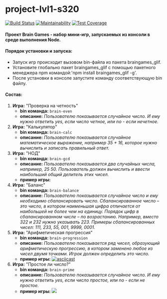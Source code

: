 # project-lvl1-s320

[![Build Status](https://travis-ci.org/RomanVr/project-lvl1-s320.svg?branch=master)](https://travis-ci.org/RomanVr/project-lvl1-s320) [![Maintainability](https://api.codeclimate.com/v1/badges/edb86d332f2272a065d7/maintainability)](https://codeclimate.com/github/RomanVr/project-lvl1-s320/maintainability) [![Test Coverage](https://api.codeclimate.com/v1/badges/edb86d332f2272a065d7/test_coverage)](https://codeclimate.com/github/RomanVr/project-lvl1-s320/test_coverage)

#### Проект Brain Games - набор мини-игр, запускаемых из консоли в среде выполнения Node.
#### Порядок установки и запуска:
  - Запуск игр происходит вызовом bin-файла из пакета braingames_glif.
  - Установите глобально пакет braingames_glif с помощью пакетного менеджера npm командой:'npm install braingames_glif -g'.
  - После установки в консоле запустите команду соответствующую bin файлу.



#### Состав:
1. **Игра:** "Проверка на четность"
    - **bin команда:** `brain-even`
    - **описание:** *Пользователю показывается случайное число. И ему нужно ответить yes, если число четное, или no - если нечетное.*
2. **Игра:** "Калькулятор"
    - **bin команда:** `brain-calc`
    - **описание:** *Пользователю показывается случайное математическое выражение, например 35 + 16, которое нужно вычислить и записать правильный ответ.*
3. **Игра:** "НОД"
    - **bin команда:** `brain-gcd`
    - **описание:** *Пользователю показывается два случайных числа, например, 25 50. Пользователь должен вычислить и ввести наибольший общий делитель этих чисел.*
    - **пример игры:** <script src="https://asciinema.org/a/360B1UjDb2LV7HR9VwCQnwV7g.js" id="asciicast-360B1UjDb2LV7HR9VwCQnwV7g" async></script>
4. **Игра:** "Баланс"
    - **bin команда:** `brain-balance`
    - **описание:** *Пользователю показывается случайное число и ему необходимо сбалансировать число. Сбалансированное число – это число, в котором наименьшая цифра отличается от наибольшей не более чем на единицу. Порядок цифр в сбалансированном числе – по возрастанию. Например, вместо 322 и 232 нужно указывать 223. Примеры сбалансированных чисел: 111, 233, 55, 001, 9999, 0001.*
5. **Игра:** "Арифметическая прогрессия"
      - **bin команда:** `brain-progression`
      - **описание:** *Пользователю показывается ряд чисел, образующий арифметическую прогрессию, в котором заменено любое из чисел двумя точками. Игрок должен определить это число.*
      - **пример игры:** [![asciicast](https://asciinema.org/a/360B1UjDb2LV7HR9VwCQnwV7g.png)](https://asciinema.org/a/360B1UjDb2LV7HR9VwCQnwV7g)
6. **Игра:** "Простое ли число?"
      - **bin команда:** `brain-prime`
      - **описание:** *Пользователю показывается случайное число. И ему нужно ответить yes, если число простое, или no - если не простое.*
      - **пример игры:** <a href="https://asciinema.org/a/360B1UjDb2LV7HR9VwCQnwV7g" target="_blank"><img src="https://asciinema.org/a/360B1UjDb2LV7HR9VwCQnwV7g.png" /></a>
